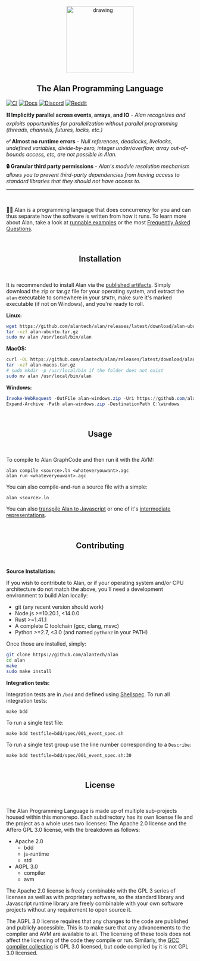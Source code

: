 <div align="center">
  <img src="https://alan-lang.org/alan-logo.png" alt="drawing" width="180"/>
  <h2>The Alan Programming Language</h2>
</div>

[![CI](https://github.com/alantech/alan/workflows/CI/badge.svg)](https://github.com/alantech/alan/actions?query=workflow%3ACI)
[![Docs](https://img.shields.io/badge/docs-mdbook-blue)](https://docs.alan-lang.org)
[![Discord](https://img.shields.io/badge/discord-alanlang-purple)](https://discord.gg/XatB9we)
[![Reddit](https://img.shields.io/badge/reddit-alanlang-red)](https://www.reddit.com/r/alanlang)
<!--
[![Website](https://img.shields.io/badge/website-alan--lang.org-blue)](https://alan-lang.org)
-->

**⛓ Implicitly parallel across events, arrays, and IO** - *Alan recognizes and exploits opportunities for parallelization without parallel programming (threads, channels, futures, locks, etc.)*

**✅ Almost no runtime errors** - *Null references, deadlocks, livelocks, undefined variables, divide-by-zero, integer under/overflow, array out-of-bounds access, etc, are not possible in Alan.*

**🔒 Granular third party permissions** - *Alan's module resolution mechanism allows you to prevent third-party dependencies from having access to standard libraries that they should not have access to.*


---------------------------------
<br/>

👩‍🚀 Alan is a programming language that does concurrency for you and can thus separate how the software is written from how it runs.
To learn more about Alan, take a look at [runnable examples](https://docs.alan-lang.org/advanced_examples.html) or the most [Frequently Asked Questions](https://github.com/alantech/alan/blob/main/FAQ.md).

<br/>
<h2 align="center">Installation</h2>
<br/>

It is recommended to install Alan via the [published artifacts](https://github.com/alantech/alan/releases). Simply download the zip or tar.gz file for your operating system, and extract the `alan` executable to somewhere in your `$PATH`, make sure it's marked executable (if not on Windows), and you're ready to roll.

**Linux:**

```bash
wget https://github.com/alantech/alan/releases/latest/download/alan-ubuntu.tar.gz
tar -xzf alan-ubuntu.tar.gz
sudo mv alan /usr/local/bin/alan
```

**MacOS:**

```bash
curl -OL https://github.com/alantech/alan/releases/latest/download/alan-macos.tar.gz
tar -xzf alan-macos.tar.gz
# sudo mkdir -p /usr/local/bin if the folder does not exist
sudo mv alan /usr/local/bin/alan
```

**Windows:**

```ps1
Invoke-WebRequest -OutFile alan-windows.zip -Uri https://github.com/alantech/alan/releases/latest/download/alan-windows.zip
Expand-Archive -Path alan-windows.zip -DestinationPath C:\windows
```

<br/>
<h2 align="center">Usage</h2>
<br/>

To compile to Alan GraphCode and then run it with the AVM:

```
alan compile <source>.ln <whateveryouwant>.agc
alan run <whateveryouwant>.agc
```

You can also compile-and-run a source file with a simple:

```
alan <source>.ln
```

You can also [transpile Alan to Javascript](https://docs.alan-lang.org/transpile_js.html) or one of it's [intermediate representations](https://docs.alan-lang.org/compiler_internals.html).

<br/>
<h2 align="center">Contributing</h2>
<br/>

**Source Installation:**

If you wish to contribute to Alan, or if your operating system and/or CPU architecture do not match the above, you'll need a development environment to build Alan locally:

* git (any recent version should work)
* Node.js >=10.20.1, <14.0.0
* Rust >=1.41.1
* A complete C toolchain (gcc, clang, msvc)
* Python >=2.7, <3.0 (and named `python2` in your PATH)

Once those are installed, simply:

```bash
git clone https://github.com/alantech/alan
cd alan
make
sudo make install
```

**Integration tests:**

Integration tests are in `/bdd` and defined using [Shellspec](https://shellspec.info/). To run all integration tests:
```
make bdd
```

To run a single test file:
```
make bdd testfile=bdd/spec/001_event_spec.sh
```

To run a single test group use the line number corresponding to a `Describe`:
```
make bdd testfile=bdd/spec/001_event_spec.sh:30
```

<br/>
<h2 align="center">License</h2>
<br/>

The Alan Programming Language is made up of multiple sub-projects housed within this monorepo. Each subdirectory has its own license file and the project as a whole uses two licenses: The Apache 2.0 license and the Affero GPL 3.0 license, with the breakdown as follows:

* Apache 2.0
  * bdd
  * js-runtime
  * std
* AGPL 3.0
  * compiler
  * avm

The Apache 2.0 license is freely combinable with the GPL 3 series of licenses as well as with proprietary software, so the standard library and Javascript runtime library are freely combinable with your own software projects without any requirement to open source it.

The AGPL 3.0 license requires that any changes to the code are published and publicly accessible. This is to make sure that any advancements to the compiler and AVM are available to all. The licensing of these tools does not affect the licensing of the code they compile or run. Similarly, the [GCC compiler collection](https://gcc.gnu.org) is GPL 3.0 licensed, but code compiled by it is not GPL 3.0 licensed.
